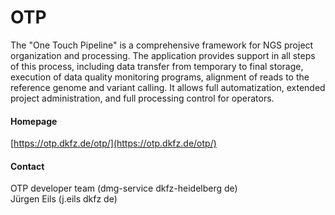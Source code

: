 # OTP
The "One Touch Pipeline" is a comprehensive framework for NGS project  organization and processing. The application provides support in all steps of this process, including data transfer from temporary to final  storage, execution of data quality monitoring programs, alignment of  reads to the reference genome and variant calling. It allows full  automatization, extended project administration, and full processing control for operators.

#### Homepage
[https://otp.dkfz.de/otp/](https://otp.dkfz.de/otp/)

#### Contact
OTP developer team (dmg-service <at> dkfz-heidelberg <dot> de)<br/>
Jürgen Eils (j.eils <at> dkfz <dot> de)

